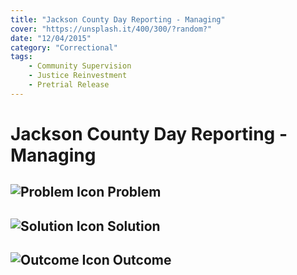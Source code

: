 ```yaml
---
title: "Jackson County Day Reporting - Managing"
cover: "https://unsplash.it/400/300/?random?"
date: "12/04/2015"
category: "Correctional"
tags:
    - Community Supervision
    - Justice Reinvestment
    - Pretrial Release  
---
```


# Jackson County Day Reporting - Managing

## ![Problem Icon](https://github.com/google/material-design-icons/raw/master/alert/1x_web/ic_error_outline_black_48dp.png "Problem") Problem

## ![Solution Icon](https://github.com/google/material-design-icons/raw/master/action/1x_web/ic_lightbulb_outline_black_48dp.png "Solution") Solution

## ![Outcome Icon](https://github.com/google/material-design-icons/raw/master/action/1x_web/ic_view_list_black_48dp.png "Outcome") Outcome
